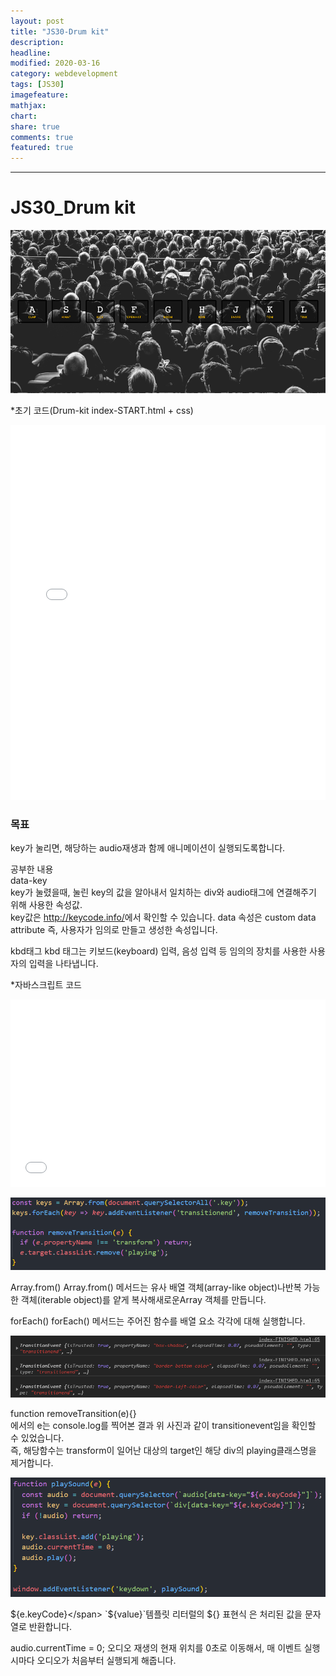 ```yaml
---
layout: post
title: "JS30-Drum kit"
description:
headline:
modified: 2020-03-16
category: webdevelopment
tags: [JS30]
imagefeature:
mathjax:
chart:
share: true
comments: true
featured: true
---
```


---

# JS30_Drum kit

![image](https://github.com/lsh58/lsh58.github.io/blob/master/images/post/js30/js30-01_01.png?raw=true)

*초기 코드(Drum-kit index-START.html + css)
<div class="code">
<iframe width="100%" height="600" src="//jsfiddle.net/lsh58/Lqfre8vc/3/embedded/html,css/dark/" allowfullscreen="allowfullscreen" allowpaymentrequest frameborder="0"></iframe>
</div>

### 목표
key가 눌리면, 해당하는 audio재생과 함께 애니메이션이 실행되도록합니다.

공부한 내용  
<span class="orange">data-key</span>  
key가 눌렸을때, 눌린 key의 값을 알아내서 일치하는 div와 audio태그에 연결해주기 위해 사용한 속성값.  
key값은 <http://keycode.info/>에서 확인할 수 있습니다.
data 속성은 custom data attribute 즉, 사용자가 임의로 만들고 생성한 속성입니다.

<span class="orange">kbd태그</span>
kbd 태그는 키보드(keyboard) 입력, 음성 입력 등 임의의 장치를 사용한 사용자의 입력을 나타냅니다.


*자바스크립트 코드
<div class="code">
<iframe width="100%" height="300" src="//jsfiddle.net/lsh58/Lqfre8vc/5/embedded/js/dark/" allowfullscreen="allowfullscreen" allowpaymentrequest frameborder="0"></iframe>
</div>

![image](https://github.com/lsh58/lsh58.github.io/blob/master/images/post/js30/js30-01_02.PNG?raw=true)

<span class="orange">Array.from()</span>
Array.from() 메서드는 유사 배열 객체(array-like object)나반복 가능한 객체(iterable object)를 얕게 복사해새로운Array 객체를 만듭니다.

<span class="orange">forEach()</span>
forEach() 메서드는 주어진 함수를 배열 요소 각각에 대해 실행합니다.

![image](https://github.com/lsh58/lsh58.github.io/blob/master/images/post/js30/js30-01_04.PNG?raw=true)

function removeTransition(e){}  
에서의 e는 console.log를 찍어본 결과 위 사진과 같이 transitionevent임을 확인할 수 있었습니다.  
즉, 해당함수는 transform이 일어난 대상의 target인 해당 div의 playing클래스명을 제거합니다.

![image](https://github.com/lsh58/lsh58.github.io/blob/master/images/post/js30/js30-01_03.PNG?raw=true)

<span class="orange">${e.keyCode}</span>
`${value}`템플릿 리터럴의 ${} 표현식 은 처리된 값을 문자열로 반환합니다.


<span class="orange">audio.currentTime = 0;</span>
오디오 재생의 현재 위치를 0초로 이동해서, 매 이벤트 실행시마다 오디오가 처음부터 실행되게 해줍니다.